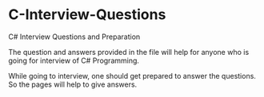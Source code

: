 # C-Interview-Questions
C# Interview Questions and Preparation


The question and answers provided in the file will help for anyone who is going for interview of C# Programming.

While going to interview, one should get prepared to answer the questions. So the pages will help to give answers.
